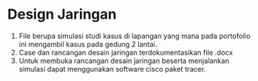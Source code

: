 # Design Jaringan

1. File berupa simulasi studi kasus di lapangan yang mana pada portofolio ini mengambil kasus pada gedung 2 lantai.
2. Case dan rancangan desain jaringan terdokumentasikan file .docx
3. Untuk membuka rancangan desain jaringan beserta menjalankan simulasi dapat menggunakan software cisco paket tracer.

